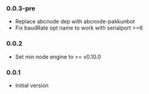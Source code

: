 ### 0.0.3-pre
* Replace abcnode dep with abcnode-pakkunbot
* Fix baudRate opt name to work with serialport >=6

### 0.0.2
* Set min node engine to >= v0.10.0

### 0.0.1
* Initial version 

